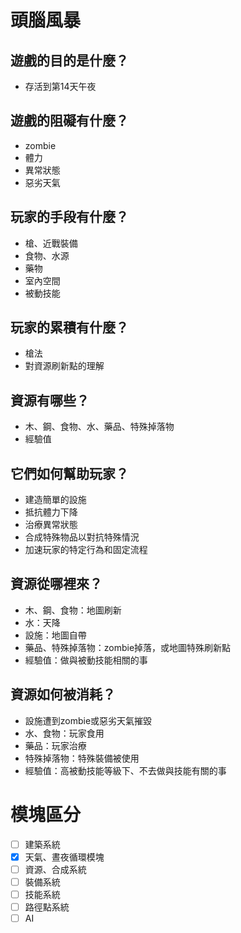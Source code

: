 
# 頭腦風暴
## 遊戲的目的是什麼？
- 存活到第14天午夜

## 遊戲的阻礙有什麼？
- zombie
- 體力
- 異常狀態
- 惡劣天氣

## 玩家的手段有什麼？
- 槍、近戰裝備
- 食物、水源
- 藥物
- 室內空間
- 被動技能

## 玩家的累積有什麼？
- 槍法
- 對資源刷新點的理解

## 資源有哪些？
- 木、鋼、食物、水、藥品、特殊掉落物
- 經驗值

## 它們如何幫助玩家？
- 建造簡單的設施
- 抵抗體力下降
- 治療異常狀態
- 合成特殊物品以對抗特殊情況
- 加速玩家的特定行為和固定流程

## 資源從哪裡來？
- 木、鋼、食物：地圖刷新
- 水：天降
- 設施：地圖自帶
- 藥品、特殊掉落物：zombie掉落，或地圖特殊刷新點
- 經驗值：做與被動技能相關的事

## 資源如何被消耗？
- 設施遭到zombie或惡劣天氣摧毀
- 水、食物：玩家食用
- 藥品：玩家治療
- 特殊掉落物：特殊裝備被使用
- 經驗值：高被動技能等級下、不去做與技能有關的事

# 模塊區分
- [ ] 建築系統
- [x] 天氣、晝夜循環模塊
- [ ] 資源、合成系統
- [ ] 裝備系統
- [ ] 技能系統
- [ ] 路徑點系統
- [ ] AI
